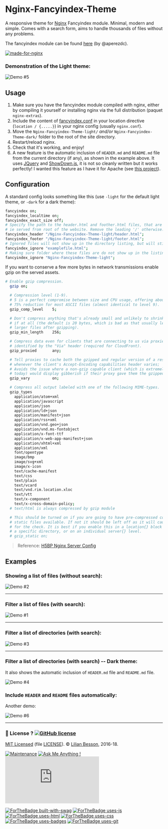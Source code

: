 # Nginx-Fancyindex-Theme
A responsive theme for [Nginx](https://www.nginx.org/) Fancyindex module. Minimal, modern and simple.
Comes with a search form, aims to handle thousands of files without any problems.

The fancyindex module can be found [here](https://github.com/aperezdc/ngx-fancyindex) (by @aperezdc).

[![made-for-nginx](https://img.shields.io/badge/Made%20for-nginx-1f425f.svg)](https://www.nginx.org/)

### Demonstration of the Light theme:
![Demo #5](screenshots/Nginx-Fancyindex-Theme__example5.png "Example of Nginx-Fancyindex-Theme-light")

## Usage

1. Make sure you have the fancyindex module compiled with nginx, either by compiling it yourself or installing nginx via the full distribution (paquet `nginx-extras`).
2. Include the content of [fancyindex.conf](fancyindex.conf) in your location directive (`location / {.....}`) in your nginx config (usually `nginx.conf`).
3. Move the `Nginx-Fancyindex-Theme-light/` *and/or* `Nginx-Fancyindex-Theme-dark/` folder to the root of the site directory.
4. Restart/reload nginx.
5. Check that it's working, and enjoy!
6. A new feature is the automatic inclusion of `HEADER.md` and `README.md` file from the current directory (if any), as shown in the example above. It uses [JQuery](https://jquery.com/) and [ShowDown.js](https://github.com/showdownjs/showdown/), it is not so cleanly written but it works perfectly! I wanted this feature as I have it for Apache (see [this project](https://bitbucket.org/lbesson/autoindex-strapdown)).

## Configuration

A standard config looks something like this (use `-light` for the default light theme, or `-dark` for a dark theme):

```bash
fancyindex on;
fancyindex_localtime on;
fancyindex_exact_size off;
# Specify the path to the header.html and foother.html files, that are server-wise,
# ie served from root of the website. Remove the leading '/' otherwise.
fancyindex_header "/Nginx-Fancyindex-Theme-light/header.html";
fancyindex_footer "/Nginx-Fancyindex-Theme-light/footer.html";
# Ignored files will not show up in the directory listing, but will still be public.
fancyindex_ignore "examplefile.html";
# Making sure folder where these files are do not show up in the listing.
fancyindex_ignore "Nginx-Fancyindex-Theme-light";
```

If you want to conserve a few more bytes in network transmissions enable gzip on the served assets.

```bash
# Enable gzip compression.
  gzip on;

  # Compression level (1-9).
  # 5 is a perfect compromise between size and CPU usage, offering about
  # 75% reduction for most ASCII files (almost identical to level 9).
  gzip_comp_level    5;

  # Don't compress anything that's already small and unlikely to shrink much
  # if at all (the default is 20 bytes, which is bad as that usually leads to
  # larger files after gzipping).
  gzip_min_length    256;

  # Compress data even for clients that are connecting to us via proxies,
  # identified by the "Via" header (required for CloudFront).
  gzip_proxied       any;

  # Tell proxies to cache both the gzipped and regular version of a resource
  # whenever the client's Accept-Encoding capabilities header varies;
  # Avoids the issue where a non-gzip capable client (which is extremely rare
  # today) would display gibberish if their proxy gave them the gzipped version.
  gzip_vary          on;

  # Compress all output labeled with one of the following MIME-types.
  gzip_types
    application/atom+xml
    application/javascript
    application/json
    application/ld+json
    application/manifest+json
    application/rss+xml
    application/vnd.geo+json
    application/vnd.ms-fontobject
    application/x-font-ttf
    application/x-web-app-manifest+json
    application/xhtml+xml
    application/xml
    font/opentype
    image/bmp
    image/svg+xml
    image/x-icon
    text/cache-manifest
    text/css
    text/plain
    text/vcard
    text/vnd.rim.location.xloc
    text/vtt
    text/x-component
    text/x-cross-domain-policy;
  # text/html is always compressed by gzip module

  # This should be turned on if you are going to have pre-compressed copies (.gz) of
  # static files available. If not it should be left off as it will cause extra I/O
  # for the check. It is best if you enable this in a location{} block for
  # a specific directory, or on an individual server{} level.
  # gzip_static on;
```

> Reference: [H5BP Nginx Server Config](https://github.com/h5bp/server-configs-nginx/blob/master/nginx.conf)

## Examples
### Showing a list of files (without search):
![Demo #2](screenshots/Nginx-Fancyindex-Theme__example2.png "Example of Nginx-Fancyindex-Theme")

---

### Filter a list of files (with search):
![Demo #1](screenshots/Nginx-Fancyindex-Theme__example1.png "Example of Nginx-Fancyindex-Theme")

---

### Filter a list of directories (with search):
![Demo #3](screenshots/Nginx-Fancyindex-Theme__example3.png "Example of Nginx-Fancyindex-Theme")

---

### Filter a list of directories (with search) -- Dark theme:
It also shows the automatic inclusion of `HEADER.md` file and `README.md` file.

![Demo #4](screenshots/Nginx-Fancyindex-Theme__example4.png "Example of Nginx-Fancyindex-Theme-dark")

### Include `HEADER` and `README` files automatically:
Another demo:

![Demo #6](screenshots/Nginx-Fancyindex-Theme__example6.png "Example of Nginx-Fancyindex-Theme-light")

---

### :scroll: License ? [![GitHub license](https://img.shields.io/github/license/Naereen/Nginx-Fancyindex-Theme.svg)](https://github.com/Naereen/Nginx-Fancyindex-Theme/blob/master/LICENSE)
[MIT Licensed](https://lbesson.mit-license.org/) (file [LICENSE](LICENSE)).
© [Lilian Besson](https://GitHub.com/Naereen), 2016-18.

[![Maintenance](https://img.shields.io/badge/Maintained%3F-yes-green.svg)](https://GitHub.com/Naereen/Nginx-Fancyindex-Theme/graphs/commit-activity)
[![Ask Me Anything !](https://img.shields.io/badge/Ask%20me-anything-1abc9c.svg)](https://GitHub.com/Naereen/ama)
[![Analytics](https://ga-beacon.appspot.com/UA-38514290-17/github.com/Naereen/Nginx-Fancyindex-Theme/README.md?pixel)](https://GitHub.com/Naereen/Nginx-Fancyindex-Theme/)

[![ForTheBadge built-with-swag](http://ForTheBadge.com/images/badges/built-with-swag.svg)](https://GitHub.com/Naereen/)
[![ForTheBadge uses-js](http://ForTheBadge.com/images/badges/uses-js.svg)](http://ForTheBadge.com)
[![ForTheBadge uses-html](http://ForTheBadge.com/images/badges/uses-html.svg)](http://ForTheBadge.com)
[![ForTheBadge uses-css](http://ForTheBadge.com/images/badges/uses-css.svg)](http://ForTheBadge.com)
[![ForTheBadge uses-badges](http://ForTheBadge.com/images/badges/uses-badges.svg)](http://ForTheBadge.com)
[![ForTheBadge uses-git](http://ForTheBadge.com/images/badges/uses-git.svg)](https://GitHub.com/)
